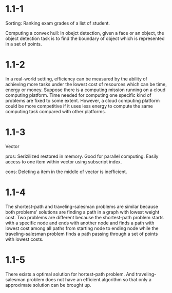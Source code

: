 # 1.1-1
Sorting: Ranking exam grades of a list of student.
  
Computing a convex hull: In obejct detection, given a face or an object, the object detection task is to find the boundary of object which is represented in a set of points.

# 1.1-2
In a real-world setting, efficiency can be measured by the ability of achieving more tasks under the lowest cost of resources which can be time, energy or money. Suppose there is a computing mission running on a cloud computing platform. Time needed for computing one specific kind of problems are fixed to some extent. However, a cloud computing platform could be more competitive if it uses less energy to compute the same computing task compared with other platforms.

# 1.1-3
Vector
  
pros: Serizilized restored in memory. Good for parallel computing. Easily access to one item within vector using subscript index.
  
cons: Deleting a item in the middle of vector is inefficient.

# 1.1-4
The shortest-path and traveling-salesman problems are similar because both problems' solutions are finding a path in a graph with lowest weight cost. Two problems are different because the shortest-path problem starts with a specific node and ends with another node and finds a path with lowest cost among all paths from starting node to ending node while the traveling-salesman problem finds a path passing through a set of points with lowest costs.

# 1.1-5
There exists a optimal solution for hortest-path problem. And traveling-salesman problem does not have an efficient algorithm so that only a approximate solution can be brought up.
